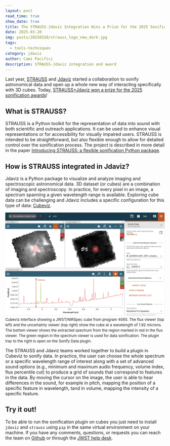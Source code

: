 ```yaml
---
layout: post
read_time: true
show_date: true
title: The STRAUSS-Jdaviz Integration Wins a Prize for the 2025 Sonification awards
date: 2025-03-20
img: posts/20250320/strauss_logo_new_dark.jpg
tags:
  - tools-techniques
category: jdaviz
author: Cami Pacifici
description: STRAUSS-Jdaviz integration and award
---
```


Last year, [STRAUSS](https://strauss.readthedocs.io/en/latest/) and [Jdaviz](https://jdaviz.readthedocs.io/en/stable/) started a collaboration to sonify astronomical data and open up a whole new way of interacting specifically with 3D cubes. Today, [STRAUSS+Jdaviz won a prize for the 2025 sonification awards](https://sonification.design/#Jdaviz)!

## What is STRAUSS?
STRAUSS is a Python toolkit for the representation of data into sound with both scientific and outreach applications. It can be used to enhance visual representations or for accessibility for visually impaired users.
STRAUSS is intended to be straightforward, but also flexible enough to allow for detailed control over the sonification process. The project is described in more detail in the paper [Introducing STRAUSS: a flexible sonification Python package](https://arxiv.org/abs/2311.16847).

## How is STRAUSS integrated in Jdaviz?
Jdaviz is a Python package to visualize and analyze imaging and spectroscopic astronomical data. 3D dataset (or cubes) are a combination of imaging and spectroscopy. In practice, for every pixel in an image, a spectrum spanning a given wavelength range is available. Exploring cube data can be challenging and Jdaviz includes a specific configuration for this type of data: [Cubeviz](https://jdaviz.readthedocs.io/en/stable/cubeviz/index.html).

![Cubeviz interface showing a JWST/NIRSpec cube from program 4065. The flux viewer (top left) and the uncertainty viewer (top right) show the cube at a wavelength of 1.92 microns. The bottom viewer shows the extracted spectrum from the region marked in red in the flux viewer. The green region in the spectrum viewer is used for data sonification. The plugin tray to the right is open on the Sonify Data plugin.](/assets/img/posts/20250320/cubeviz_sonify.png)
<small>Cubeviz interface showing a JWST/NIRSpec cube from program 4065. The flux viewer (top left) and the uncertainty viewer (top right)
show the cube at a wavelength of 1.92 microns. The bottom viewer shows the extracted spectrum from the region marked
in red in the flux viewer. The green region in the spectrum viewer is used for data sonification.
The plugin tray to the right is open on the Sonify Data plugin.</small>

The STRAUSS and Jdaviz teams worked together to build a plugin in Cubeviz to sonify data. In practice, the user can choose the whole spectrum or a specific wavelength range of interest along with a set of advanced sound options (e.g., minimum and maximum audio frequency, volume index, flux percentile cut) to produce a grid of sounds that correspond to features in the data. By moving the cursor on the image, the user is able to hear differences in the sound, for example in pitch, mapping the position of a specific feature in wavelength, tand in volume, mapping the intensity of a specific feature.

## Try it out!
To be able to run the sonification plugin on cubes you just need to install `jdaviz` and `strauss` using `pip` in the same virtual environment on your machine. If you have any comments, questions, or requests you can reach the team on [Github](https://github.com/spacetelescope/jdaviz) or through the
[JWST help desk](https://stsci.service-now.com/jwst).
